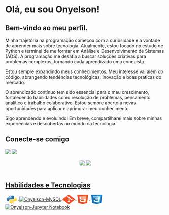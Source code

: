 <div>
    <h1>Olá, eu sou Onyelson!</h1>
    <h2>Bem-vindo ao meu perfil.</h2>
    <p>
Minha trajetória na programação começou com a curiosidade e a vontade de aprender mais sobre tecnologia. Atualmente, estou focado no estudo de Python e terminei de me formar em Análise e Desenvolvimento de Sistemas (ADS). A programação me desafia a buscar soluções criativas para problemas complexos, tornando cada aprendizado uma conquista.

Estou sempre expandindo meus conhecimentos. Meu interesse vai além do código, abrangendo tendências tecnológicas, inovação e boas práticas do mercado.

O aprendizado contínuo tem sido essencial para o meu crescimento, fortalecendo habilidades como resolução de problemas, pensamento analítico e trabalho colaborativo. Estou sempre aberto a novas oportunidades para aplicar e aprimorar meu conhecimento.
    </p>
    <p>Sigo aprendendo e evoluindo! Em breve, compartilharei mais sobre minhas experiências e descobertas no mundo da tecnologia.</p>
</div>

<div>
    <h2>Conecte-se comigo</h2>
   <a href="https://www.linkedin.com/in/onyelson-silva-b68607126/" target="_blank"><img src="https://img.shields.io/badge/-LinkedIn-%230077B5?style=for-the-badge&logo=linkedin&logoColor=white" target="_blank"></a> 
    <a href = "onyelson.silva@gmail.com"><img src="https://img.shields.io/badge/-Gmail-%23333?style=for-the-badge&logo=gmail&logoColor=white" target="_blank"></a>
</div>

<br>
<div align="center">
  <a href="https://github.com/Onyelson">
  <img height="180em" src="https://github-readme-stats.vercel.app/api?username=Onyelson&show_icons=true&theme=tokyonight&include_all_commits=true&count_private=true"/>
  <img height="180em" src="https://github-readme-stats.vercel.app/api/top-langs/?username=Onyelson&layout=compact&langs_count=7&theme=tokyonight"/>
</div>

<div style="display: inline_block"><br>
    <h2>Habilidades e Tecnologias</h2>
  <img align="center" alt="Onyelson-Python" height="30" width="40" src="https://raw.githubusercontent.com/devicons/devicon/master/icons/python/python-original.svg">
  <img align="center" alt="Onyelson-MySQL" height="30" width="40" src="https://cdn.jsdelivr.net/gh/devicons/devicon/icons/mysql/mysql-original-wordmark.svg">
  <img align="center" alt="Onyelson-Git" height="30" width="40" src="https://raw.githubusercontent.com/devicons/devicon/master/icons/git/git-original.svg">
  <img align="center" alt="Onyelson-HTML" height="30" width="40" src="https://raw.githubusercontent.com/devicons/devicon/master/icons/html5/html5-original.svg">
  <img align="center" alt="Onyelson-CSS" height="30" width="40" src="https://raw.githubusercontent.com/devicons/devicon/master/icons/css3/css3-original.svg">
  <img align="center" alt="Onyelson-Jupyter Notebook" height="30" width="40" src="https://jupyter.org/assets/homepage/main-logo.svg">
</div>

<br>
<br>